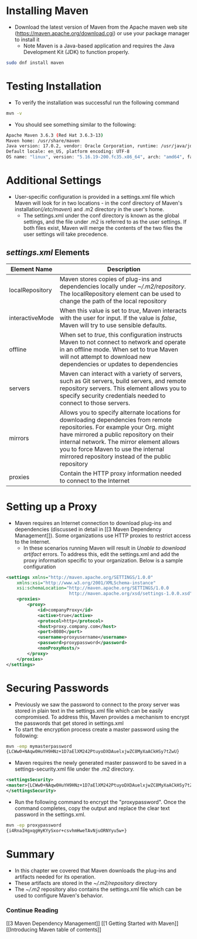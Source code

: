 # Installing Maven
- Download the latest version of Maven from the Apache maven web site (https://maven.apache.org/download.cgi) or use your package manager to install it
	- Note Maven is a Java-based application and requires the Java Development Kit (JDK) to function properly. 
```bash
sudo dnf install maven
```


# Testing Installation
- To verify the installation was successful run the following command
```bash
mvn -v
```
- You should see something similar to the following:
```bash
Apache Maven 3.6.3 (Red Hat 3.6.3-13)
Maven home: /usr/share/maven
Java version: 17.0.2, vendor: Oracle Corporation, runtime: /usr/java/jdk-17.0.2
Default locale: en_US, platform encoding: UTF-8
OS name: "linux", version: "5.16.19-200.fc35.x86_64", arch: "amd64", family: "unix"
```


# Additional Settings
- User-specific configuration is provided in a settings.xml file which Maven will look for in two locations - in the conf directory of Maven's installation(*/etc/maven*) and .m2 directory in the user's home. 
	- The settings.xml under the conf directory is known as the global settings, and the file under .m2 is referred to as the user settings. If both files exist, Maven will merge the contents of the two files the user settings will take precedence.

## *settings.xml* Elements 
| Element Name    | Description                                                                                                                                                                                                                                                                                                     |
| --------------- | --------------------------------------------------------------------------------------------------------------------------------------------------------------------------------------------------------------------------------------------------------------------------------------------------------------- |
| localRepository | Maven stores copies of plug-ins and dependencies locally under *~/.m2/repository*. The localRepository element can be used to change the path of the local repository                                                                                                                                           |
| interactiveMode | When this value is set to *true*, Maven interacts with the user for input. If the value is *false*, Maven will try to use sensible defaults.                                                                                                                                                                    |
| offline         | When set to *true*, this configuration instructs Maven to not connect to network and operate in an offline mode. When set to true Maven will not attempt to download new dependencies or updates to dependencies                                                                                                |
| servers         | Maven can interact with a variety of servers, such as Git servers, build servers, and remote repository servers. This element allows you to specify security credentials needed to connect to those servers.                                                                                                    |
| mirrors         | Allows you to specify alternate locations for downloading dependencies from remote repositories. For example your Org. might have mirrored a public repository on their internal network. The mirror element allows you to force Maven to use the internal mirrored repository instead of the public repository |
| proxies         | Contain the HTTP proxy information needed to connect to the Internet                                                                                                                                                                                                                                            |

# Setting up a Proxy
- Maven requires an Internet connection to download plug-ins and dependencies (discussed in detail in [[3 Maven Dependency Management]]). Some organizations use HTTP proxies to restrict access to the Internet. 
	- In these scenarios running Maven will result in *Unable to download artifact* errors. To address this, edit the settings.xml and add the proxy information specific to your organization. Below is a sample configuration
```xml
<settings xmlns="http://maven.apache.org/SETTINGS/1.0.0"
	xmlns:xsi="http://www.w3.org/2001/XMLSchema-instance"
	xsi:schemaLocation="http://maven.apache.org/SETTINGS/1.0.0
						http://maven.apache.org/xsd/settings-1.0.0.xsd">
	<proxies>
		<proxy>
			<id>companyProxy</id>
			<active>true</active>
			<protocol>http</protocol>
			<host>proxy.company.com</host>
			<port>8080</port>
			<username>proxyusername</username>
			<password>proxypassword</password>
			<nonProxyHosts/>
		</proxy>
	</proxies>
</settings>
```
# Securing Passwords
- Previously we saw the password to connect to the proxy server was stored in plain text in the settings.xml file which can be easily compromised. To address this, Maven provides a mechanism to encrypt the passwords that get stored in settings.xml  
- To start the encryption process create a master password using the following:
```bash
mvn -emp mymasterpassword
{LCWw0+NAqw0HuYH9HNz+1D7aElXM242PtuyoDXDAuelxjwZC8MyXaACkHSy7tZwU}
```
- Maven requires the newly generated master password to be saved in a settings-security.xml file under the .m2 directory. 
```xml
<settingsSecurity>
<master>{LCWw0+NAqw0HuYH9HNz+1D7aElXM242PtuyoDXDAuelxjwZC8MyXaACkHSy7tZwU}</master>
</settingsSecurity>
```
- Run the following command to encrypt the "proxypassword". Once the command completes, copy the output and replace the clear text password in the settings.xml.
```bash
mvn -ep proxypassword
{i4RnaIHgxqgHyKYySxor+csvhmHweTAvNjuORNYyu5w+}
```
# Summary
- In this chapter we covered that Maven downloads the plug-ins and artifacts needed for its operation.
- These artifacts are stored in the *~/.m2/repository* directory
- The *~/.m2* repository also contains the settings.xml file which can be used to configure Maven's behavior.

### Continue Reading
[[3 Maven Dependency Management]]
[[1 Getting Started with Maven]]
[[Introducing Maven table of contents]]